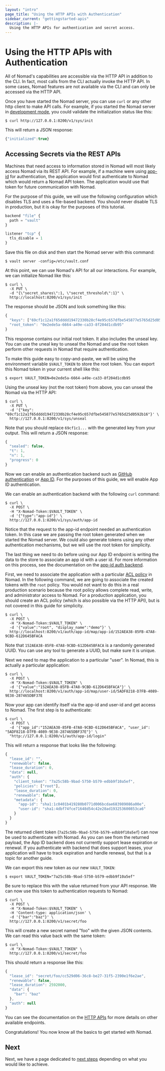 ```yaml
---
layout: "intro"
page_title: "Using the HTTP APIs with Authentication"
sidebar_current: "gettingstarted-apis"
description: |-
  Using the HTTP APIs for authentication and secret access.
---
```


# Using the HTTP APIs with Authentication
All of Nomad's capabilities are accessible via the HTTP API in addition to the CLI. In fact, most calls from the CLI actually invoke the HTTP API. In some cases, Nomad features are not available via the CLI and can only be accessed via the HTTP API.

Once you have started the Nomad server, you can use `curl` or any other http client to make API calls. For example, if you started the Nomad server in [development mode](/docs/concepts/dev-server.html), you could validate the initialization status like this:

```
$ curl http://127.0.0.1:8200/v1/sys/init
```

This will return a JSON response:

```javascript
{"initialized":true}
```

## Accessing Secrets via the REST APIs
Machines that need access to information stored in Nomad will most likely access Nomad via its REST API. For example, if a machine were using [app-id](/docs/auth/app-id.html) for authentication, the application would first authenticate to Nomad which would return a Nomad API token. The application would use that token for future communication with Nomad.

For the purpose of this guide, we will use the following configuration which disables TLS and uses a file-based backend. You should never disable TLS in production, but it is okay for the purposes of this tutorial.

```javascript
backend "file" {
  path = "vault"
}

listener "tcp" {
  tls_disable = 1
}
```

Save this file on disk and then start the Nomad server with this command:

```
$ vault server -config=/etc/vault.conf
```

At this point, we can use Nomad's API for all our interactions. For example, we can initialize Nomad like this:

```
$ curl \
  -X PUT \
  -d "{\"secret_shares\":1, \"secret_threshold\":1}" \
  http://localhost:8200/v1/sys/init
```

The response should be JSON and look something like this:

```javascript
{
  "keys": ["69cf1c12a1f65dddd19472330b28cf4e95c657dfbe545877e5765d25d0592b16"],
  "root_token": "0e2ede5a-6664-a49e-ca33-8f204d1cdb95"
}
```

This response contains our initial root token. It also includes the unseal key. You can use the uneal key to unseal the Nomad and use the root token perform other requests in Nomad that require authentication.

To make this guide easy to copy-and-paste, we will be using the environment variable `$VAULT_TOKEN` to store the root token. You can export this Nomad token in your current shell like this:

```
$ export VAULT_TOKEN=0e2ede5a-6664-a49e-ca33-8f204d1cdb95
```

Using the unseal key (not the root token) from above, you can unseal the Nomad via the HTTP API:

```
$ curl \
  -X PUT \
  -d '{"key": "69cf1c12a1f65dddd19472330b28cf4e95c657dfbe545877e5765d25d0592b16"}' \
  http://127.0.0.1:8200/v1/sys/unseal
```

Note that you should replace `69cf1c1...` with the generated key from your output. This will return a JSON response:

```javascript
{
  "sealed": false,
  "t": 1,
  "n": 1,
  "progress": 0
}
```

Now we can enable an authentication backend such as [GitHub authentication](/docs/auth/github.html) or [App ID](/docs/auth/app-id.html). For the purposes of this guide, we will enable App ID authentication.

We can enable an authentication backend with the following `curl` command:

```
$ curl \
  -X POST \
  -H "X-Nomad-Token:$VAULT_TOKEN" \
  -d '{"type":"app-id"}' \
  http://127.0.0.1:8200/v1/sys/auth/app-id
```

Notice that the request to the app-id endpoint needed an authentication token. In this case we are passing the root token generated when we started the Nomad server. We could also generate tokens using any other authentication mechanisms, but we will use the root token for simplicity.

The last thing we need to do before using our App ID endpoint is writing the data to the store to associate an app id with a user id. For more information on this process, see the documentation on the [app-id auth backend](/docs/auth/app-id.html).

First, we need to associate the application with a particular [ACL policy](/docs/concepts/policies.html) in Nomad. In the following command, we are going to associate the created tokens with the `root` policy. You would not want to do this in a real production scenario because the root policy allows complete read, write, and administrator access to Nomad. For a production application, you should create an ACL policy (which is also possible via the HTTP API), but is not covered in this guide for simplicity.

```
$ curl \
  -X POST \
  -H "X-Nomad-Token:$VAULT_TOKEN" \
  -d '{"value":"root", "display_name":"demo"}' \
  http://localhost:8200/v1/auth/app-id/map/app-id/152AEA38-85FB-47A8-9CBD-612D645BFACA
```

Note that `152AEA38-85FB-47A8-9CBD-612D645BFACA` is a randomly generated UUID. You can use any tool to generate a UUID, but make sure it is unique.

Next we need to map the application to a particular "user". In Nomad, this is actually a particular application:

```
$ curl \
  -X POST \
  -H "X-Nomad-Token:$VAULT_TOKEN" \
  -d '{"value":"152AEA38-85FB-47A8-9CBD-612D645BFACA"}' \
  http://localhost:8200/v1/auth/app-id/map/user-id/5ADF8218-D7FB-4089-9E38-287465DBF37E
```

Now your app can identify itself via the app-id and user-id and get access to Nomad. The first step is to authenticate:

```
$ curl \
  -X POST \
  -d '{"app_id":"152AEA38-85FB-47A8-9CBD-612D645BFACA", "user_id": "5ADF8218-D7FB-4089-9E38-287465DBF37E"}' \
  "http://127.0.0.1:8200/v1/auth/app-id/login"
```

This will return a response that looks like the following:

```javascript
{
  "lease_id": "",
  "renewable": false,
  "lease_duration": 0,
  "data": null,
  "auth": {
    "client_token": "7a25c58b-9bad-5750-b579-edbb9f10a5ef",
    "policies": ["root"],
    "lease_duration": 0,
    "renewable": false,
    "metadata": {
      "app-id": "sha1:1c0401b419280b0771d006bcdae683989086a00e",
      "user-id": "sha1:4dbf74fce71648d54c42e28ad193253600853ca6"
    }
  }
}
```

The returned client token (`7a25c58b-9bad-5750-b579-edbb9f10a5ef`) can now be used to authenticate with Nomad. As you can see from the returned payload, the App ID backend does not currently support lease expiration or renewal. If you authenticate with backend that does support leases, your application will have to track expiration and handle renewal, but that is a topic for another guide.

We can export this new token as our new `VAULT_TOKEN`:

```
$ export VAULT_TOKEN="7a25c58b-9bad-5750-b579-edbb9f10a5ef"
```

Be sure to replace this with the value returned from your API response. We can now use this token to authentication requests to Nomad:

```
$ curl \
  -X POST \
  -H "X-Nomad-Token:$VAULT_TOKEN" \
  -H 'Content-type: application/json' \
  -d '{"bar":"baz"}' \
  http://127.0.0.1:8200/v1/secret/foo
```

This will create a new secret named "foo" with the given JSON contents. We can read this value back with the same token:

```
$ curl \
  -H "X-Nomad-Token:$VAULT_TOKEN" \
  http://127.0.0.1:8200/v1/secret/foo
```

This should return a response like this:

```javascript
{
  "lease_id": "secret/foo/cc529d06-36c8-be27-31f5-2390e1f6e2ae",
  "renewable": false,
  "lease_duration": 2592000,
  "data": {
    "bar": "baz"
  },
  "auth": null
}
```

You can see the documentation on the [HTTP APIs](/docs/http/index.html) for more details on other available endpoints.

Congratulations! You now know all the basics to get started with Nomad.

## Next

Next, we have a page dedicated to
[next steps](/intro/getting-started/next-steps.html) depending on
what you would like to achieve.
